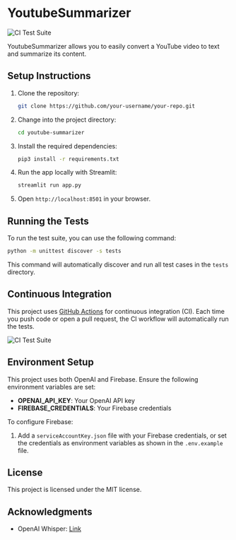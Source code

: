 
# YoutubeSummarizer

![CI Test Suite](https://github.com/your-username/your-repo/actions/workflows/ci.yml/badge.svg)

YoutubeSummarizer allows you to easily convert a YouTube video to text and summarize its content.

## Setup Instructions

1. Clone the repository:
    ```bash
    git clone https://github.com/your-username/your-repo.git
    ```

2. Change into the project directory:
    ```bash
    cd youtube-summarizer
    ```

3. Install the required dependencies:
    ```bash
    pip3 install -r requirements.txt
    ```

4. Run the app locally with Streamlit:
    ```bash
    streamlit run app.py
    ```

5. Open `http://localhost:8501` in your browser.

## Running the Tests

To run the test suite, you can use the following command:

```bash
python -m unittest discover -s tests
```

This command will automatically discover and run all test cases in the `tests` directory.

## Continuous Integration

This project uses [GitHub Actions](https://github.com/features/actions) for continuous integration (CI). Each time you push code or open a pull request, the CI workflow will automatically run the tests.

![CI Test Suite](https://github.com/your-username/your-repo/actions/workflows/ci.yml/badge.svg)

## Environment Setup

This project uses both OpenAI and Firebase. Ensure the following environment variables are set:

- **OPENAI_API_KEY**: Your OpenAI API key
- **FIREBASE_CREDENTIALS**: Your Firebase credentials

To configure Firebase:

1. Add a `serviceAccountKey.json` file with your Firebase credentials, or set the credentials as environment variables as shown in the `.env.example` file.

## License

This project is licensed under the MIT license.

## Acknowledgments

- OpenAI Whisper: [Link](https://github.com/openai/whisper)
